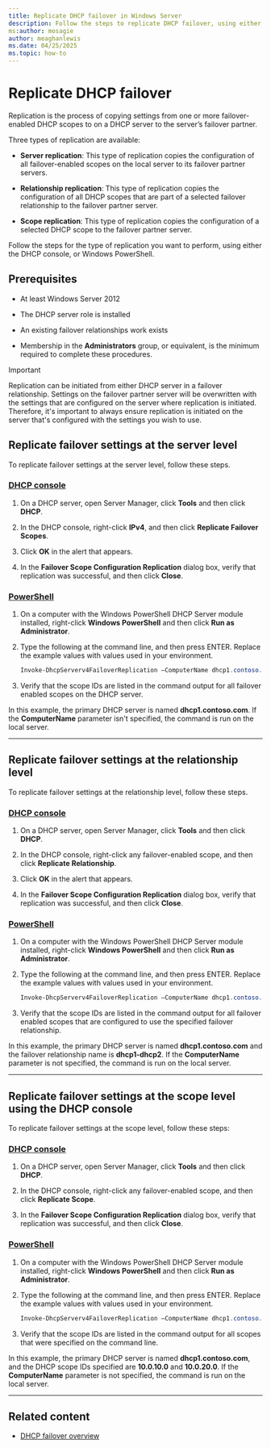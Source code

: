 ```yaml
---
title: Replicate DHCP failover in Windows Server
description: Follow the steps to replicate DHCP failover, using either the DHCP Console, or Windows PowerShell.
ms:author: mosagie
author: meaghanlewis
ms.date: 04/25/2025
ms.topic: how-to
---
```


# Replicate DHCP failover

Replication is the process of copying settings from one or more failover-enabled DHCP scopes to on a DHCP server to the server’s failover partner.

Three types of replication are available:

- **Server replication**: This type of replication copies the configuration of all failover-enabled scopes on the local server to its failover partner servers.

- **Relationship replication**: This type of replication copies the configuration of all DHCP scopes that are part of a selected failover relationship to the failover partner server.

- **Scope replication**: This type of replication copies the configuration of a selected DHCP scope to the failover partner server.

Follow the steps for the type of replication you want to perform, using either the DHCP console, or Windows PowerShell.

## Prerequisites

- At least Windows Server 2012

- The DHCP server role is installed

- An existing failover relationships work exists

- Membership in the **Administrators** group, or equivalent, is the minimum required to complete these procedures.

> [!IMPORTANT]
> Replication can be initiated from either DHCP server in a failover relationship. Settings on the failover partner server will be overwritten with the settings that are configured on the server where replication is initiated. Therefore, it's important to always ensure replication is initiated on the server that's configured with the settings you wish to use.

## Replicate failover settings at the server level

To replicate failover settings at the server level, follow these steps.

### [DHCP console](#tab/dhcp-console)

1. On a DHCP server, open Server Manager, click **Tools** and then click **DHCP**.

1. In the DHCP console, right-click **IPv4**, and then click **Replicate Failover Scopes**.

1. Click **OK** in the alert that appears.

1. In the **Failover Scope Configuration Replication** dialog box, verify that replication was successful, and then click **Close**.

### [PowerShell](#tab/powershell)

1. On a computer with the Windows PowerShell DHCP Server module installed, right-click **Windows PowerShell** and then click **Run as Administrator**.

1. Type the following at the command line, and then press ENTER. Replace the example values with values used in your environment.

    ```powershell
    Invoke-DhcpServerv4FailoverReplication –ComputerName dhcp1.contoso.com -Force
    ```

1. Verify that the scope IDs are listed in the command output for all failover enabled scopes on the DHCP server.

In this example, the primary DHCP server is named **dhcp1.contoso.com**. If the **ComputerName** parameter isn't specified, the command is run on the local server.

---

## Replicate failover settings at the relationship level

To replicate failover settings at the relationship level, follow these steps.

### [DHCP console](#tab/dhcp-console)

1. On a DHCP server, open Server Manager, click **Tools** and then click **DHCP**.

1. In the DHCP console, right-click any failover-enabled scope, and then click **Replicate Relationship**.

1. Click **OK** in the alert that appears.

1. In the **Failover Scope Configuration Replication** dialog box, verify that replication was successful, and then click **Close**.

### [PowerShell](#tab/powershell)

1. On a computer with the Windows PowerShell DHCP Server module installed, right-click **Windows PowerShell** and then click **Run as Administrator**.

1. Type the following at the command line, and then press ENTER. Replace the example values with values used in your environment.

    ```powershell
    Invoke-DhcpServerv4FailoverReplication –ComputerName dhcp1.contoso.com –Name dhcp1-dhcp2 -Force
    ```

1. Verify that the scope IDs are listed in the command output for all failover enabled scopes that are configured to use the specified failover relationship.

In this example, the primary DHCP server is named **dhcp1.contoso.com** and the failover relationship name is **dhcp1-dhcp2**. If the **ComputerName** parameter is not specified, the command is run on the local server.

---

## Replicate failover settings at the scope level using the DHCP console

To replicate failover settings at the scope level, follow these steps:

### [DHCP console](#tab/dhcp-console)

1. On a DHCP server, open Server Manager, click **Tools** and then click **DHCP**.

2. In the DHCP console, right-click any failover-enabled scope, and then click **Replicate Scope**.

3. In the **Failover Scope Configuration Replication** dialog box, verify that replication was successful, and then click **Close**.

### [PowerShell](#tab/powershell)

1. On a computer with the Windows PowerShell DHCP Server module installed, right-click **Windows PowerShell** and then click **Run as Administrator**.

1. Type the following at the command line, and then press ENTER. Replace the example values with values used in your environment.

    ```powershell
    Invoke-DhcpServerv4FailoverReplication –ComputerName dhcp1.contoso.com –ScopeID 10.0.10.0,10.0.20.0 -Force
    ```

1. Verify that the scope IDs are listed in the command output for all scopes that were specified on the command line.

In this example, the primary DHCP server is named **dhcp1.contoso.com**, and the DHCP scope IDs specified are **10.0.10.0** and **10.0.20.0**. If the **ComputerName** parameter is not specified, the command is run on the local server.

---

## Related content

- [DHCP failover overview](/windows-server/networking/technologies/dhcp/dhcp-failover)
